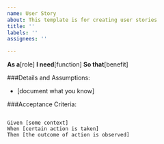 ```yaml
---
name: User Story
about: This template is for creating user stories
title: ''
labels: ''
assignees: ''

---
```


**As a**[role]
**I need**[function]
**So that**[benefit]

###Details and Assumptions:
* [document what you know]

###Acceptance Criteria:

```gherkins

Given [some context]
When [certain action is taken]
Then [the outcome of action is observed]
```
